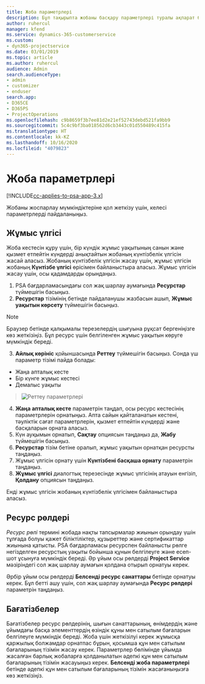 ```yaml
---
title: Жоба параметрлері
description: Бұл тақырыпта жобаны басқару параметрлері туралы ақпарат берілген.
author: ruhercul
manager: kfend
ms.service: dynamics-365-customerservice
ms.custom:
- dyn365-projectservice
ms.date: 03/01/2019
ms.topic: article
ms.author: ruhercul
audience: Admin
search.audienceType:
- admin
- customizer
- enduser
search.app:
- D365CE
- D365PS
- ProjectOperations
ms.openlocfilehash: c9b8659f3b7ee81d2e21ef52743debd521fa9bb9
ms.sourcegitcommit: 5c4c9bf3ba018562d6cb3443c01d550489c415fa
ms.translationtype: HT
ms.contentlocale: kk-KZ
ms.lasthandoff: 10/16/2020
ms.locfileid: "4079823"
---
```

# <a name="project-settings"></a>Жоба параметрлері

[!INCLUDE[cc-applies-to-psa-app-3.x](../includes/cc-applies-to-psa-app-3x.md)]

Жобаны жоспарлау мүмкіндіктеріне қол жеткізу үшін, келесі параметрлерді пайдаланыңыз.

## <a name="work-template"></a>Жұмыс үлгісі

Жоба кестесін құру үшін, бір күндік жұмыс уақытының санын және қызмет етпейтін күндерді анықтайтын жобаның күнтізбелік үлгісін жасай аласыз. Жобаның күнтізбелік үлгісін жасау үшін, жұмыс үлгісін жобаның **Күнтізбе үлгісі** өрісімен байланыстыра аласыз. Жұмыс үлгісін жасау үшін, осы қадамдарды орындаңыз.

1. PSA бағдарламасындағы сол жақ шарлау аумағында **Ресурстар** түймешігін басыңыз. 
2. **Ресурстар** тізімінің бетінде пайдаланушы жазбасын ашып, **Жұмыс уақытын көрсету** түймешігін басыңыз.

  > [!NOTE]
  > Браузер бетінде қалқымалы терезелердің шығуына рұқсат бергеніңізге көз жеткізіңіз. Бұл ресурс үшін белгіленген жұмыс уақытын көруге мүмкіндік береді.
  
3. **Айлық көрініс** қойыншасында **Реттеу** түймешігін басыңыз. Сонда үш параметр тізімі пайда болады: 

  - Жаңа апталық кесте
  - Бір күнге жұмыс кестесі
  - Демалыс уақыты

> ![Реттеу параметрлері](media/project-13.png)

4. **Жаңа апталық кесте** параметрін таңдап, осы ресурс кестесінің параметрлерін орнатыңыз. Апта сайын қайталанатын кестені, тәуліктік сағат параметрлерін, қызмет етпейтін күндерді және басқаларын орната аласыз.
5. Күн ауқымын орнатып, **Сақтау** опциясын таңдаңыз да, **Жабу** түймешігін басыңыз. 
6. **Ресурстар** тізім бетіне оралып, жұмыс уақытын орнатқан ресурсты таңдаңыз. 
7. Жұмыс үлгісін орнату үшін **Күнтізбені басқаша орнату** параметрін таңдаңыз. 
8. **Жұмыс үлгісі** диалогтық терезесінде жұмыс үлгісінің атауын енгізіп, **Қолдану** опциясын таңдаңыз. 

Енді жұмыс үлгісін жобаның күнтізбелік үлгісімен байланыстыра аласыз.

## <a name="resource-roles"></a>Ресурс рөлдері

*Ресурс рөлі* термині жобада нақты тапсырмалар жиынын орындау үшін тұлғада болуы қажет біліктіліктер, құзыреттер және сертификаттар жиынына қатысты. PSA бағдарламасы ресурспен байланысты рөлге негізделген ресурстың уақыты бойынша құнын белгілеуге және есеп-шот ұсынуға мүмкіндік береді. Әр ұйым осы рөлдерді **Project Service** мәзіріндегі сол жақ шарлау аумағын қолдана отырып орнатуы керек.

Әрбір ұйым осы рөлдерді **Белсенді ресурс санаттары** бетінде орнатуы керек. Бұл бетті ашу үшін, сол жақ шарлау аумағында **Ресурс рөлдері** параметрін таңдаңыз.

## <a name="price-lists"></a>Бағатізбелер

Бағатізбелер ресурс рөлдерінің, шығын санаттарының, өнімдердің және ұйымдағы басқа элементтердің өзіндік құны мен сатылым бағаларын белгілеуге мүмкіндік береді. Жоба үшін жеткізілуі керек жұмысқа қаржылық болжамдар орнатпас бұрын, қосымша құн мен сатылым бағаларының тізімін жасау керек. Параметрлер бөлімінде ұйымда жасалған барлық жобаларға қолданылатын әдепкі құн мен сатылым бағаларының тізімін жасауыңыз керек. **Белсенді жоба параметрлері** бетінде әдепкі құн мен сатылым бағаларының тізімін жасағаныңызға көз жеткізіңіз.

